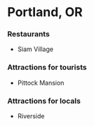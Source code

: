 # Portland, OR

### Restaurants
- Siam Village

### Attractions for tourists
- Pittock Mansion

### Attractions for locals
- Riverside

